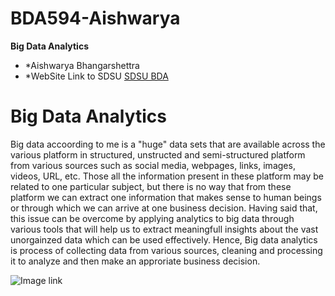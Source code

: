 # BDA594-Aishwarya
**Big Data Analytics**
* *Aishwarya Bhangarshettra
* *WebSite Link to SDSU [SDSU BDA](https://big.sdsu.edu/)
# Big Data Analytics
Big data accoording to me is a "huge" data sets that are available across the various platform in structured, unstructed and semi-structured platform from various sources such as social media, webpages, links, images, videos, URL, etc. Those all the information present in these platform may be related to one particular subject, but there is no way that from these platform we can extract one information that makes sense to human beings or through which we can arrive at one business decision. Having said that, this issue can be overcome by applying analytics to big data through various tools that will help us to extract meaningfull insights about the vast unorgainzed data which can be used effectively. Hence, Big data analytics is process of collecting data from various sources, cleaning and processing it to analyze and then make an approriate business decision.

![Image link](https://i.ibb.co/pvBsHT4/aishwarya-photo1.jpg)



